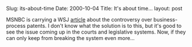 Slug: its-about-time
Date: 2000-10-04
Title: It's about time...
layout: post

MSNBC is carrying a WSJ <a href="http://www.msnbc.com/news/471592.asp?0nm=-22B&amp;cp1=1">article</a> about the controversy over business-process patents. I don&#39;t know what the solution is to this, but it&#39;s good to see the issue coming up in the courts and legislative systems. Now, if they can only keep from breaking the system even more...
